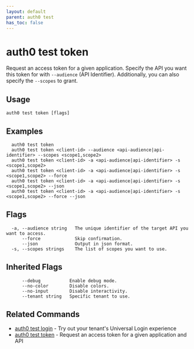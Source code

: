 ```yaml
---
layout: default
parent: auth0 test
has_toc: false
---
```

# auth0 test token

Request an access token for a given application. Specify the API you want this token for with `--audience` (API Identifier). Additionally, you can also specify the `--scopes` to grant.

## Usage
```
auth0 test token [flags]
```

## Examples

```
  auth0 test token
  auth0 test token <client-id> --audience <api-audience|api-identifier> --scopes <scope1,scope2>
  auth0 test token <client-id> -a <api-audience|api-identifier> -s <scope1,scope2>
  auth0 test token <client-id> -a <api-audience|api-identifier> -s <scope1,scope2> --force
  auth0 test token <client-id> -a <api-audience|api-identifier> -s <scope1,scope2> --json
  auth0 test token <client-id> -a <api-audience|api-identifier> -s <scope1,scope2> --force --json
```


## Flags

```
  -a, --audience string   The unique identifier of the target API you want to access.
      --force             Skip confirmation.
      --json              Output in json format.
  -s, --scopes strings    The list of scopes you want to use.
```


## Inherited Flags

```
      --debug           Enable debug mode.
      --no-color        Disable colors.
      --no-input        Disable interactivity.
      --tenant string   Specific tenant to use.
```


## Related Commands

- [auth0 test login](auth0_test_login.md) - Try out your tenant's Universal Login experience
- [auth0 test token](auth0_test_token.md) - Request an access token for a given application and API



